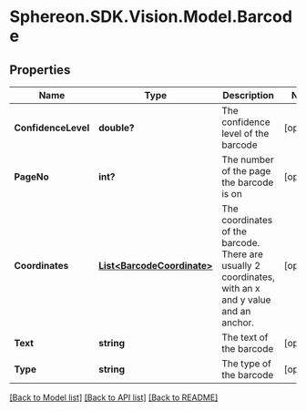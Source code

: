 # Sphereon.SDK.Vision.Model.Barcode
## Properties

Name | Type | Description | Notes
------------ | ------------- | ------------- | -------------
**ConfidenceLevel** | **double?** | The confidence level of the barcode | [optional] 
**PageNo** | **int?** | The number of the page the barcode is on | [optional] 
**Coordinates** | [**List&lt;BarcodeCoordinate&gt;**](BarcodeCoordinate.md) | The coordinates of the barcode. There are usually 2 coordinates, with an x and y value and an anchor. | [optional] 
**Text** | **string** | The text of the barcode | [optional] 
**Type** | **string** | The type of the barcode | [optional] 

[[Back to Model list]](../README.md#documentation-for-models) [[Back to API list]](../README.md#documentation-for-api-endpoints) [[Back to README]](../README.md)

